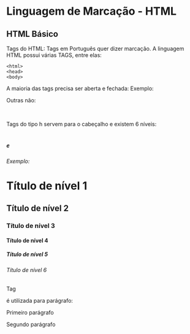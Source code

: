 # Linguagem de Marcação - HTML

## HTML Básico

Tags do HTML:
Tags em Português quer dizer marcação.
A linguagem HTML possui várias TAGS, entre elas:
```
<html>
<head>
<body>
```
A maioria das tags precisa ser aberta e fechada:
Exemplo:
<html>
</html>

Outras não:

<meta>
<br>

Tags do tipo h servem para o cabeçalho e existem 6 níveis:

<h1> <h2> <h3> <h4> <h5> e <h6>

Exemplo:

<h1>Título de nível 1</h1>
<h2>Título de nível 2</h2>
<h3>Título de nível 3</h3>
<h4>Título de nível 4</h4>
<h5>Título de nível 5</h5>
<h6>Título de nível 6</h6>

Tag <p> é utilizada para parágrafo:

<p> Primeiro parágrafo </p>
<p> Segundo parágrafo </p>




